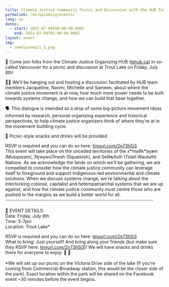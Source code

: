 ```yaml
---
title: Climate Justice Community Picnic and Discussion with the HUB Team
permalink: /en/upcoming/events/
lang: en
dates:
  - start: 2022-07-09T00:00:00.000Z
    end: 2022-07-09T02:00:00.000Z
layout: event
img:
  - /media/email_1.png
---
```

🌱 Come join folks from the Climate Justice Organizing HUB ([lehub.ca](http://lehub.ca/)) in so-called Vancouver for a picnic and discussion at Trout Lake on Friday, July 8th!

✊🏾 We'll be hanging out and hosting a discussion facilitated by HUB team members Jacqueline, Naomi, Michelle and Sameen, about where the climate justice movement is at now, how much more power needs to be built towards systems change, and how we can build that base together.

🗣 This dialogue is intended as a drop of some big-picture movement ideas informed by research, personal organizing experience and historical perspectives, to help climate justice organizers think of where they’re at in the movement-building cycle.

🧺 Picnic-style snacks and drinks will be provided.

RSVP is required and you can do so here: [tinyurl.com/2n73h5j3](tinyurl.com/2n73h5j3).\
This event will take place on the unceded territories of the xʷməθkʷəy̓əm (Musqueam), Sḵwx̱wú7mesh (Squamish), and Sel̓íl̓witulh (Tsleil-Waututh) Nations. As we acknowledge the lands on which we'll be gathering, we are compelled to consider how the climate justice community can leverage itself to foreground and support Indigenous-led environmental and climate solutions. When we discuss systems change, we're talking about the interlocking colonial, capitalist and heteropatriarchal systems that we are up against, and how the climate justice community must centre those who are pushed to the margins as we build a better world for all.\
-------------------------------------------------------------------------\
\
🌺 EVENT DETAILS:\
Date: Friday, July 8th\
Time: 5-7pm\
Location: Trout Lake*

RSVP is required and you can do so here: [tinyurl.com/2n73h5j3](tinyurl.com/2n73h5j3)\
What to bring: Just yourself! And bring along your friends (but make sure they RSVP here: [tinyurl.com/2n73h5j3](tinyurl.com/2n73h5j3))! We will have snacks and drinks there for everyone to enjoy. 🍪 🧃\
\
*We will set up our picnic on the Victoria Drive side of the lake (If you're coming from Commercial-Broadway station, this would be the closer side of the park). Exact location within the park will be shared on the Facebook event ~30 minutes before the event begins.